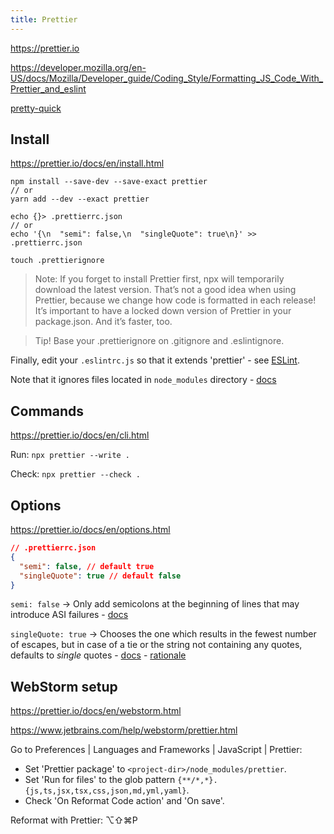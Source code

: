 ```yaml
---
title: Prettier
---
```


https://prettier.io

https://developer.mozilla.org/en-US/docs/Mozilla/Developer_guide/Coding_Style/Formatting_JS_Code_With_Prettier_and_eslint

[pretty-quick](https://github.com/azz/pretty-quick)

## Install

https://prettier.io/docs/en/install.html

```shell
npm install --save-dev --save-exact prettier
// or
yarn add --dev --exact prettier

echo {}> .prettierrc.json
// or
echo '{\n  "semi": false,\n  "singleQuote": true\n}' >> .prettierrc.json

touch .prettierignore
```

> Note: If you forget to install Prettier first, npx will temporarily download the latest version. That’s not a good idea when using Prettier, because we change how code is formatted in each release! It’s important to have a locked down version of Prettier in your package.json. And it’s faster, too.

> Tip! Base your .prettierignore on .gitignore and .eslintignore.

Finally, edit your `.eslintrc.js` so that it extends 'prettier' - see [ESLint](/javascript/eslint#eslintrcjs).

Note that it ignores files located in `node_modules` directory - [docs](https://prettier.io/docs/en/cli.html#--with-node-modules)

## Commands

https://prettier.io/docs/en/cli.html

Run: `npx prettier --write .`

Check: `npx prettier --check .`

## Options

https://prettier.io/docs/en/options.html

```json
// .prettierrc.json
{
  "semi": false, // default true
  "singleQuote": true // default false
}
```

`semi: false` -> Only add semicolons at the beginning of lines that may introduce ASI failures - [docs](https://prettier.io/docs/en/options.html#semicolons)

`singleQuote: true` -> Chooses the one which results in the fewest number of escapes, but in case of a tie or the string not containing any quotes, defaults to _single_ quotes - [docs](https://prettier.io/docs/en/options.html#quotes) - [rationale](https://prettier.io/docs/en/rationale.html#strings)

## WebStorm setup

https://prettier.io/docs/en/webstorm.html

https://www.jetbrains.com/help/webstorm/prettier.html

Go to Preferences | Languages and Frameworks | JavaScript | Prettier:

- Set 'Prettier package' to `<project-dir>/node_modules/prettier`.
- Set 'Run for files' to the glob pattern `{**/*,*}.{js,ts,jsx,tsx,css,json,md,yml,yaml}`.
- Check 'On Reformat Code action' and 'On save'.

Reformat with Prettier: ⌥⇧⌘P
